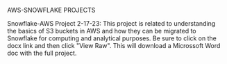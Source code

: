 AWS-SNOWFLAKE PROJECTS

Snowflake-AWS Project 2-17-23: This project is related to understanding the basics of S3 buckets in AWS and how they can be migrated to Snowflake for computing and 
analytical purposes. Be sure to click on the docx link and then click "View Raw". This will download a Microssoft Word doc with the full project. 
